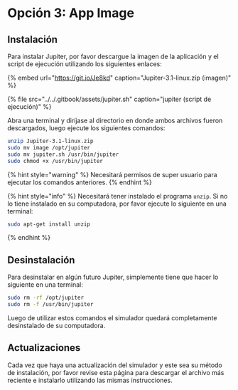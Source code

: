 # Opción 3: App Image

## Instalación

Para instalar Jupiter, por favor descargue la imagen de la aplicación y el script de ejecución utilizando los siguientes enlaces:

{% embed url="https://git.io/Je8kd" caption="Jupiter-3.1-linux.zip \(imagen\)" %}

{% file src="../../.gitbook/assets/jupiter.sh" caption="jupiter \(script de ejecución\)" %}

Abra una terminal y diríjase al directorio en donde ambos archivos fueron descargados, luego ejecute los siguientes comandos:

```bash
unzip Jupiter-3.1-linux.zip
sudo mv image /opt/jupiter
sudo mv jupiter.sh /usr/bin/jupiter
sudo chmod +x /usr/bin/jupiter
```

{% hint style="warning" %}
Necesitará permisos de super usuario para ejecutar los comandos anteriores.
{% endhint %}

{% hint style="info" %}
Necesitará tener instalado el programa `unzip`. Si no lo tiene instalado en su computadora, por favor ejecute lo siguiente en una terminal:

```bash
sudo apt-get install unzip
```
{% endhint %}

## Desinstalación

Para desinstalar en algún futuro Jupiter, simplemente tiene que hacer lo siguiente en una terminal:

```bash
sudo rm -rf /opt/jupiter
sudo rm -f /usr/bin/jupiter
```

Luego de utilizar estos comandos el simulador quedará completamente desinstalado de su computadora.

## Actualizaciones

Cada vez que haya una actualización del simulador y este sea su método de instalación, por favor revise esta página para descargar el archivo más reciente e instalarlo utilizando las mismas instrucciones.

